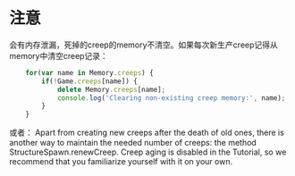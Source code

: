 # 注意

会有内存泄漏，死掉的creep的memory不清空。如果每次新生产creep记得从memory中清空creep记录：

```javascript
    for(var name in Memory.creeps) {
        if(!Game.creeps[name]) {
            delete Memory.creeps[name];
            console.log('Clearing non-existing creep memory:', name);
        }
    }
```

或者：
Apart from creating new creeps after the death of old ones, there is another way to maintain the needed number of creeps: the method StructureSpawn.renewCreep. Creep aging is disabled in the Tutorial, so we recommend that you familiarize yourself with it on your own.